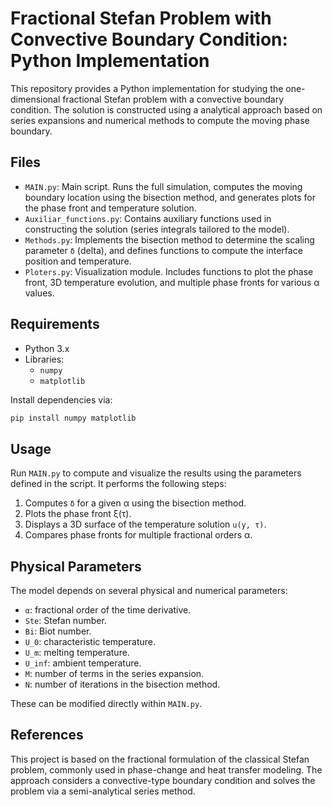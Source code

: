 # Fractional Stefan Problem with Convective Boundary Condition: Python Implementation

This repository provides a Python implementation for studying the one-dimensional fractional Stefan problem with a convective boundary condition. The solution is constructed using a analytical approach based on series expansions and numerical methods to compute the moving phase boundary.

## Files

- `MAIN.py`: Main script. Runs the full simulation, computes the moving boundary location using the bisection method, and generates plots for the phase front and temperature solution.
- `Auxiliar_functions.py`: Contains auxiliary functions used in constructing the solution (series integrals tailored to the model).
- `Methods.py`: Implements the bisection method to determine the scaling parameter `δ` (delta), and defines functions to compute the interface position and temperature.
- `Ploters.py`: Visualization module. Includes functions to plot the phase front, 3D temperature evolution, and multiple phase fronts for various α values.

## Requirements

- Python 3.x
- Libraries:
  - `numpy`
  - `matplotlib`

Install dependencies via:

```bash
pip install numpy matplotlib
```

## Usage

Run `MAIN.py` to compute and visualize the results using the parameters defined in the script. It performs the following steps:

1. Computes `δ` for a given α using the bisection method.
2. Plots the phase front ξ(τ).
3. Displays a 3D surface of the temperature solution `u(y, τ)`.
4. Compares phase fronts for multiple fractional orders α.

## Physical Parameters

The model depends on several physical and numerical parameters:

- `α`: fractional order of the time derivative.
- `Ste`: Stefan number.
- `Bi`: Biot number.
- `U_0`: characteristic temperature.
- `U_m`: melting temperature.
- `U_inf`: ambient temperature. 
- `M`: number of terms in the series expansion.
- `N`: number of iterations in the bisection method.

These can be modified directly within `MAIN.py`.

## References

This project is based on the fractional formulation of the classical Stefan problem, commonly used in phase-change and heat transfer modeling. The approach considers a convective-type boundary condition and solves the problem via a semi-analytical series method.
